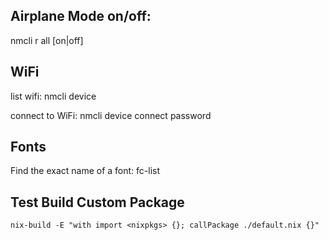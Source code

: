 ## Airplane Mode on/off:
nmcli r all [on|off]

## WiFi
list wifi:
nmcli device

connect to WiFi:
nmcli device connect <ssid> password <password>

## Fonts
Find the exact name of a font:
fc-list

## Test Build Custom Package
`nix-build -E "with import <nixpkgs> {}; callPackage ./default.nix {}"`
